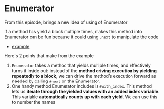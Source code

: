 # Enumerator

From this episode, brings a new idea of using of Enumerator

if a method has yield a block multiple times, makes this method into Enumerator
can be fun because it could using `.next` to manipulate the code

 * [example](059_enumerator.rb)

Here's 2 points that make from the example
1. `Enumerator` takes a method that yields multiple times, and effectively turns it inside out: 
instead of the **method driving execution by yielding repeatedly to a block**, 
we can drive the method’s execution forward as needed by calling `#next` on the Enumerator.
2. One handy method Enumerator includes is `#with_index`. 
This method lets us **iterate through the yielded values with an added index variable**. 
This variable **automatically counts up with each yield**. 
We can use this to number the names

